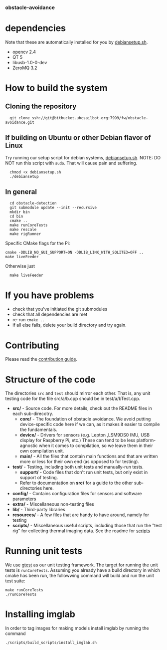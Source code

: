 ### obstacle-avoidance

# dependencies

Note that these are automatically installed for you by [debiansetup.sh](debiansetup.sh).

- opencv 2.4
- QT 5
- libusb-1.0-0-dev
- ZeroMQ 3.2

# How to build the system

## Cloning the repository

```
  git clone ssh://git@bitbucket.ubcsailbot.org:7999/fw/obstacle-avoidance.git
```

## If building on Ubuntu or other Debian flavor of Linux

Try running our setup script for debian systems, [debiansetup.sh](debiansetup.sh). NOTE: DO NOT run this script with `sudo`. That will cause pain and suffering.

```
  chmod +x debiansetup.sh
  ./debiansetup
```

## In general

```
  cd obstacle-detection
  git submodule update --init --recursive
  mkdir bin
  cd bin
  cmake ..
  make runCoreTests
  make rescale
  make rigRunner
```

Specific CMake flags for the Pi:

```
cmake -DDLIB_NO_GUI_SUPPORT=ON -DDLIB_LINK_WITH_SQLITE3=OFF ..
make liveFeeder
```  

Otherwise just

```
  make liveFeeder
```    

# If you have problems
 - check that you've initiated the git submodules
 - check that all dependencies are met
 - re-run `cmake ..`
 - if all else fails, delete your build directory and try again.

# Contributing
Please read the [contribution guide](CONTRIBUTING.md).


# Structure of the code
The directories `src` and `test` should mirror each other. That is, any unit testing code for
the file src/a/b.cpp should be in test/a/bTest.cpp.

-   **src/** - Source code. For more details, check out the README files in each sub-direcotry.
    -   **core/** - The foundation of obstacle avoidance. We avoid putting device-specific code
    here if we can, as it makes it easier to compile the fundamentals.
    -   **device/** - Drivers for sensors (e.g. Lepton ,LSM9DS0 IMU, USB display for Raspberry Pi, etc.)
    These can tend to be less platform-agnostic when it comes to compilation, so we leave them
    in their own compilation unit.
    -   **main/** - All the files that contain main functions and that are written more or less
     for their own end (as opposed to for testing).
-   **test/** - Testing, including both unit tests and manually-run tests.
    -   **support/** - Code files that don't run unit tests, but only exist in support of testing.
    -   Refer to documentation on **src/** for a guide to the other sub-directories here.
-   **config/** - Contains configuration files for sensors and software parameters
-   **extra/** - Miscellaneous non-testing files
-   **lib/** - Third-party libraries
-   **resources/** - A few files that are handy to have around, namely for testing
-   **scripts/** - Miscellaneous useful scripts, including those that run the "test rig" for collecting thermal imaging data.
      See the readme for [scripts](scripts/README.md)

# Running unit tests

We use [gtest](https://github.com/google/googletest) as our unit testing framework.
The target for running the unit tests is `runCoreTests`. Assuming you already have a
build directory in which cmake has been run, the followwing command will build and run
the unit test suite:

 ```
 make runCoreTests
 ./runCoreTests
 ```
# Installing imglab

In order to tag images for making models install imglab by running the command

```
./scripts/build_scripts/install_imglab.sh
```
